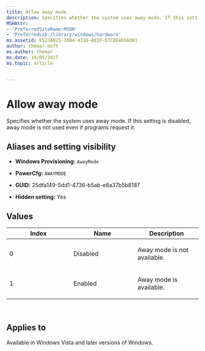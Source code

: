```yaml
---
title: Allow away mode
description: Specifies whether the system uses away mode. If this setting is disabled, away mode is not used even if programs request it.
MSHAttr:
- 'PreferredSiteName:MSDN'
- 'PreferredLib:/library/windows/hardware'
ms.assetid: E523AB25-30B4-431D-802F-D7CDE4E66D01
author: themar-msft
ms.author: themar
ms.date: 10/05/2017
ms.topic: article


---
```


# Allow away mode


Specifies whether the system uses away mode. If this setting is disabled, away mode is not used even if programs request it.

## <span id="Aliases_and_setting_visibility"></span><span id="aliases_and_setting_visibility"></span><span id="ALIASES_AND_SETTING_VISIBILITY"></span>Aliases and setting visibility


-   **Windows Provisioning:** `AwayMode`

-   **PowerCfg:** `AWAYMODE`

-   **GUID:** 25dfa149-5dd1-4736-b5ab-e8a37b5b8187

-   **Hidden setting:** Yes

## <span id="Values"></span><span id="values"></span><span id="VALUES"></span>Values


<table>
<colgroup>
<col width="33%" />
<col width="33%" />
<col width="33%" />
</colgroup>
<thead>
<tr class="header">
<th>Index</th>
<th>Name</th>
<th>Description</th>
</tr>
</thead>
<tbody>
<tr class="odd">
<td><p>0</p></td>
<td><p>Disabled</p></td>
<td><p>Away mode is not available.</p></td>
</tr>
<tr class="even">
<td><p>1</p></td>
<td><p>Enabled</p></td>
<td><p>Away mode is available.</p></td>
</tr>
</tbody>
</table>

 

## <span id="Applies_to"></span><span id="applies_to"></span><span id="APPLIES_TO"></span>Applies to


Available in Windows Vista and later versions of Windows.
